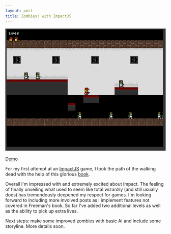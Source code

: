 ```yaml
---
layout: post
title: Zombies! with ImpactJS
---
```


![header](/img/zombies-ig.png)

[Demo](http://camirmas.github.io/zombies-ig/)

For my first attempt at an [ImpactJS](http://impactjs.com/) game, I took the path of the walking dead with
the help of this glorious [book](https://www.google.com/search?q=Inspired+by+%E2%80%9CIntroducing+HTML5+Game+Development+by+Jesse+Freeman+(O%E2%80%99Reilly).+Copyright+2012+Game+Cook%2C+Inc.%2C+978-1-4493-1517-7.%E2%80%9D&oq=Inspired+by+%E2%80%9CIntroducing+HTML5+Game+Development+by+Jesse+Freeman+(O%E2%80%99Reilly).+Copyright+2012+Game+Cook%2C+Inc.%2C+978-1-4493-1517-7.%E2%80%9D&aqs=chrome..69i57.265j0j7&sourceid=chrome&es_sm=119&ie=UTF-8#q=Introducing+HTML5+Game+Development+by+Jesse+Freeman+).

Overall I'm impressed with and extremely excited about Impact. The feeling of finally unveiling what used to seem like total wizardry (and still usually does) has tremendously deepened my respect for games. I'm looking forward to including more involved posts as I implement features not covered in Freeman's book. So far I've added two additional levels as well as the
ability to pick up extra lives.

Next steps: make some improved zombies with basic AI and include some storyline. More details soon.
